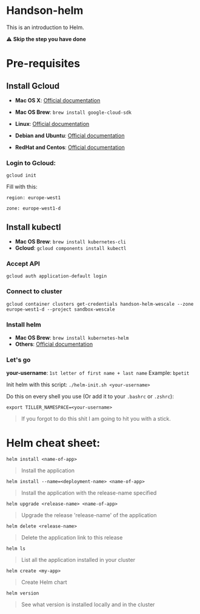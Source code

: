 # Handson-helm

This is an introduction to Helm.

:warning: **Skip the step you have done**

# Pre-requisites

## Install Gcloud

- **Mac OS X**: [Official documentation](https://cloud.google.com/sdk/docs/quickstart-macos)
- **Mac OS Brew**: `brew install google-cloud-sdk`

- **Linux**: [Official documentation](https://cloud.google.com/sdk/docs/quickstart-linux)
- **Debian and Ubuntu**: [Official documentation](https://cloud.google.com/sdk/docs/quickstart-debian-ubuntu)
- **RedHat and Centos**: [Official documentation](https://cloud.google.com/sdk/docs/quickstart-redhat-centos)

### Login to Gcloud:

`gcloud init`

Fill with this:

`region: europe-west1`

`zone: europe-west1-d`

## Install kubectl

- **Mac OS Brew**: `brew install kubernetes-cli`
- **Gcloud**: `gcloud components install kubectl`

### Accept API
`gcloud auth application-default login`

### Connect to cluster
`gcloud container clusters get-credentials handson-helm-wescale --zone europe-west1-d --project sandbox-wescale`

### Install helm
- **Mac OS Brew**: `brew install kubernetes-helm`
- **Others**: [Official documentation](https://docs.helm.sh/using_helm/#installing-helm)

### Let's go

**your-username**: `1st letter of first name + last name`
Example: `bpetit`

Init helm with this script: `./helm-init.sh <your-username>`

Do this on every shell you use (Or add it to your `.bashrc` or `.zshrc`):

`export TILLER_NAMESPACE=<your-username>`
> If you forgot to do this shit I am going to hit you with a stick.

# Helm cheat sheet:

`helm install <name-of-app>`
> Install the application

`helm install --name=<deployment-name> <name-of-app>`
> Install the application with the release-name specified

`helm upgrade <release-name> <name-of-app>`
> Upgrade the release 'release-name' of the application

`helm delete <release-name>`
> Delete the application link to this release

`helm ls`
> List all the application installed in your cluster

`helm create <my-app>`
> Create Helm chart

`helm version`
> See what version is installed locally and in the cluster





